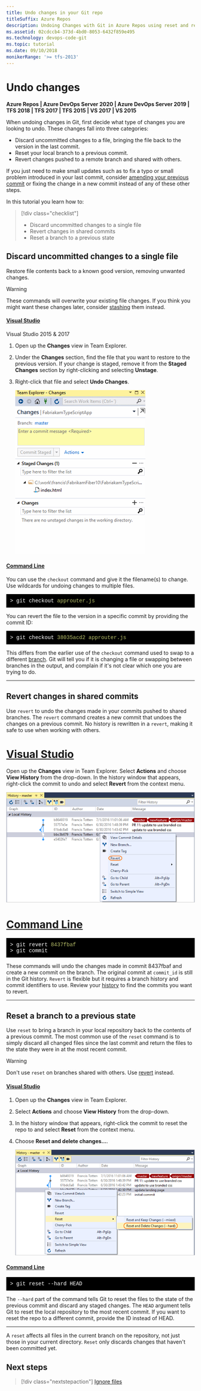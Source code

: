 ```yaml
---
title: Undo changes in your Git repo
titleSuffix: Azure Repos
description: Undoing Changes with Git in Azure Repos using reset and revert 
ms.assetid: 02cdccb4-373d-4bd0-8053-6432f859e495
ms.technology: devops-code-git 
ms.topic: tutorial
ms.date: 09/10/2018
monikerRange: '>= tfs-2013'
---
```


# Undo changes

**Azure Repos | Azure DevOps Server 2020 | Azure DevOps Server 2019 | TFS 2018 | TFS 2017 | TFS 2015 | VS 2017 | VS 2015**

When undoing changes in Git, first decide what type of changes you are looking to undo. These changes fall into three categories:

- Discard uncommitted changes to a file, bringing the file back to the version in the last commit.
- Reset your local branch to a previous commit.
- Revert changes pushed to a remote branch and shared with others.

If you just need to make small updates such as to fix a typo or small problem introduced in your last commit, consider [amending your previous commit](commits.md) or fixing the change
in a new commit instead of any of these other steps. 

In this tutorial you learn how to:

> [!div class="checklist"]
> * Discard uncommitted changes to a single file
> * Revert changes in shared commits
> * Reset a branch to a previous state


## Discard uncommitted changes to a single file

Restore file contents back to a known good version, removing unwanted changes.

> [!WARNING]
> These commands will overwrite your existing file changes. If you think you might want these changes later, consider [stashing](howto.md#stash) them instead.

#### [Visual Studio](#tab/visual-studio/)
Visual Studio 2015 &amp; 2017

1. Open up the **Changes** view in Team Explorer.
2. Under the **Changes** section, find the file that you want to restore to the previous version. If your change is staged, remove it from the **Staged Changes** section by right-clicking and selecting **Unstage**.
3. Right-click that file and select **Undo Changes**.

    ![Reset a single file with Git in Visual Studio](media/vs_reset_single_file.gif)

#### [Command Line](#tab/command-line/)
You can use the `checkout` command and give it the filename(s) to change. Use wildcards for undoing changes to multiple files.

<pre style="color:white;background-color:black;font-family:Consolas,Courier,monospace;padding:10px">
&gt; git checkout <font color="#b5bd68">approuter.js</font>
</pre>

You can revert the file to the version in a specific commit by providing the commit ID:

<pre style="color:white;background-color:black;font-family:Consolas,Courier,monospace;padding:10px">
&gt; git checkout <font color="#b5bd68">38035acd2 approuter.js</font>
</pre>

This differs from the earlier use of the `checkout` command used to swap to a different [branch](branches.md). 
Git will tell you if it is changing a file or swapping between branches in the output, and complain if it's not clear which one you are trying to do.

* * *
<a name="revert"></a>

## Revert changes in shared commits

Use `revert` to undo the changes made in your commits pushed to shared branches. The `revert` command creates a new commit that undoes the changes on a previous commit. No history is rewritten
in a `revert`, making it safe to use when working with others.

# [Visual Studio](#tab/visual-studio)

Open up the **Changes** view in Team Explorer. Select **Actions** and choose **View History** from the drop-down. In the history window that appears, right-click the commit to undo and
select **Revert** from the context menu.

![Revert changes from Visual Studio.](media/vs_revert_changes.png)

# [Command Line](#tab/command-line)

<pre style="color:white;background-color:black;font-family:Consolas,Courier,monospace;padding:10px">
&gt; git revert <font color="#b5bd68">8437fbaf</font>
&gt; git commit
</pre>

These commands will undo the changes made in commit 8437fbaf and create a new commit on the branch. The original commit at `commit_id` is still in the Git history.
`Revert` is flexible but it requires a branch history and commit identifiers to use. Review your [history](review-history.md) to find the commits you want to revert. 

---

## Reset a branch to a previous state

Use `reset` to bring a branch in your local repository back to the contents of a previous commit. The most common use of the `reset` command is 
to simply discard all changed files since the last commit and return the files to the state they were in at the most recent commit.

> [!WARNING]
> Don't use `reset` on branches shared with others. Use [revert](undo.md#revert) instead.

#### [Visual Studio](#tab/visual-studio/)
1. Open up the **Changes** view in Team Explorer. 
2. Select **Actions** and choose **View History** from the drop-down. 
3. In the history window that appears, right-click the commit to reset the repo to and select **Reset** from the context menu. 
4. Choose **Reset and delete changes...**.

    ![Reset a branch from Visual Studio](media/vs_reset_branch.png)

#### [Command Line](#tab/command-line/)
<pre style="color:white;background-color:black;font-family:Consolas,Courier,monospace;padding:10px">
&gt; git reset --hard HEAD 
</pre>

The `--hard` part of the command tells Git to reset the files to the state of the previous commit and discard any staged changes. 
The `HEAD` argument tells Git to reset the local repository to the most recent commit. If you want to reset the repo to a different commit, provide the ID instead of HEAD.

* * *
A `reset` affects all files in the current branch on the repository, not just those in your current directory. `Reset` only discards changes that haven't 
been committed yet.




## Next steps

> [!div class="nextstepaction"]
> [Ignore files](ignore-files.md)


